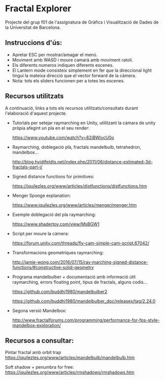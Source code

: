 # Fractal Explorer
Projecte del grup f01 de l'assignatura de Gràfics i Visualització de Dades de la Universitat de Barcelona.

## Instruccions d'ús:

- Apretar ESC per mostrar/amagar el menú.
- Moviment amb WASD i moure camarà amb moviment ratolí.
- Els diferents numeros indiquen diferents escenes.
- El Lantern mode consisteix simplement en fer que la direccional light tingui la mateixa direcció que el vector forward de la càmera.
- Nota: tots els sliders funcionen per a totes les escenes.

## Recursos utilitzats
A continuació, links a tots els recursos utilitzats/consultats durant l'elaboració d'aquest projecte.

- Tutorials per setejar raymarching en Unity, utilitzant la càmara de unity pròpia afegint un pla en el seu render:
  
  https://www.youtube.com/watch?v=82iBWIycU0o

- Raymarching, doblegació plà, fractals mandelbulb, tetrahedron, mandelbox...

  http://blog.hvidtfeldts.net/index.php/2011/06/distance-estimated-3d-fractals-part-i/
  
- Signed distance functions for primitives:

  https://iquilezles.org/www/articles/distfunctions/distfunctions.htm
  
- Menger Sponge explanation:

  https://www.iquilezles.org/www/articles/menger/menger.htm
  
- Exemple doblegació del pla raymarching:

  https://www.shadertoy.com/view/MsBGW1
  
- Script per moure la càmera:

  https://forum.unity.com/threads/fly-cam-simple-cam-script.67042/

- Transformacions geometriques raymarching:

  http://jamie-wong.com/2016/07/15/ray-marching-signed-distance-functions/#constructive-solid-geometry
  
  
- Programa mandelbulber + documentació amb informació útil raymarching, errors floating point, tipus de fractals, alguns codis...

    https://github.com/buddhi1980/mandelbulber2
    
    https://github.com/buddhi1980/mandelbulber_doc/releases/tag/2.24.0
    
- Segona versió Mandelbox:

    http://www.fractalforums.com/programming/performance-for-fps-style-mandelbox-exploration/

## Recursos a consultar:

Pintar fractal amb orbit trap https://iquilezles.org/www/articles/mandelbulb/mandelbulb.htm

Soft shadow + penumbra for free: https://iquilezles.org/www/articles/rmshadows/rmshadows.htm
